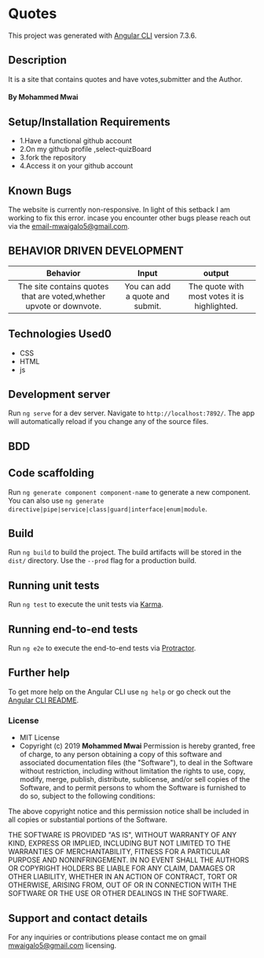 # Quotes

This project was generated with [Angular CLI](https://github.com/angular/angular-cli) version 7.3.6.
## Description
It is a site that contains quotes and have votes,submitter and the Author.
#### By **Mohammed Mwai**
## Setup/Installation Requirements
* 1.Have a functional github account
* 2.On my github profile ,select-quizBoard
* 3.fork the repository
* 4.Access it on your github account
## Known Bugs
The website is currently non-responsive. In light of this setback I am working to  fix this error.
incase you encounter other bugs please reach out via the email-mwaigalo5@gmail.com.
## BEHAVIOR DRIVEN DEVELOPMENT
| Behavior       | Input     | output|
| :-------------: | :-------------: | :-------------: |
| The site contains quotes that are voted,whether upvote or downvote.   | You can add a quote and submit.  | The quote with most votes it is highlighted. |
## Technologies Used0
* CSS
* HTML
* js
## Development server

Run `ng serve` for a dev server. Navigate to `http://localhost:7892/`. The app will automatically reload if you change any of the source files.

## BDD

## Code scaffolding

Run `ng generate component component-name` to generate a new component. You can also use `ng generate directive|pipe|service|class|guard|interface|enum|module`.

## Build

Run `ng build` to build the project. The build artifacts will be stored in the `dist/` directory. Use the `--prod` flag for a production build.

## Running unit tests

Run `ng test` to execute the unit tests via [Karma](https://karma-runner.github.io).

## Running end-to-end tests

Run `ng e2e` to execute the end-to-end tests via [Protractor](http://www.protractortest.org/).

## Further help

To get more help on the Angular CLI use `ng help` or go check out the [Angular CLI README](https://github.com/angular/angular-cli/blob/master/README.md).
### License
* MIT License
* Copyright (c) 2019 **Mohammed Mwai**
Permission is hereby granted, free of charge, to any person obtaining a copy of this software and associated documentation files (the "Software"), to deal in the Software without restriction, including without limitation the rights to use, copy, modify, merge, publish, distribute, sublicense, and/or sell copies of the Software, and to permit persons to whom the Software is furnished to do so, subject to the following conditions:

The above copyright notice and this permission notice shall be included in all copies or substantial portions of the Software.

THE SOFTWARE IS PROVIDED "AS IS", WITHOUT WARRANTY OF ANY KIND, EXPRESS OR IMPLIED, INCLUDING BUT NOT LIMITED TO THE WARRANTIES OF MERCHANTABILITY, FITNESS FOR A PARTICULAR PURPOSE AND NONINFRINGEMENT. IN NO EVENT SHALL THE AUTHORS OR COPYRIGHT HOLDERS BE LIABLE FOR ANY CLAIM, DAMAGES OR OTHER LIABILITY, WHETHER IN AN ACTION OF CONTRACT, TORT OR OTHERWISE, ARISING FROM, OUT OF OR IN CONNECTION WITH THE SOFTWARE OR THE USE OR OTHER DEALINGS IN THE SOFTWARE.
## Support and contact details
For any inquiries or contributions please contact me on gmail mwaigalo5@gmail.com
 licensing.

